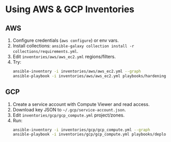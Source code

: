 # Using AWS & GCP Inventories

## AWS
1. Configure credentials (`aws configure`) or env vars.
2. Install collections: `ansible-galaxy collection install -r collections/requirements.yml`.
3. Edit `inventories/aws/aws_ec2.yml` regions/filters.
4. Try:
   ```bash
   ansible-inventory -i inventories/aws/aws_ec2.yml --graph
   ansible-playbook -i inventories/aws/aws_ec2.yml playbooks/hardening.yml -l role_app
   ```

## GCP
1. Create a service account with Compute Viewer and read access.
2. Download key JSON to `~/.gcp/service-account.json`.
3. Edit `inventories/gcp/gcp_compute.yml` project/zones.
4. Run:
   ```bash
   ansible-inventory -i inventories/gcp/gcp_compute.yml --graph
   ansible-playbook -i inventories/gcp/gcp_compute.yml playbooks/deploy_python_app.yml -l role_app
   ```
